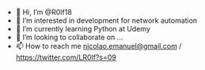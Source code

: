 - 👋 Hi, I’m @R0lf18
- 👀 I’m interested in development for network automation
- 🌱 I’m currently learning Python at Udemy
- 💞️ I’m looking to collaborate on ...
- 📫 How to reach me nicolao.emanuel@gmail.com / https://twitter.com/LR0lf?s=09

<!---
R0lf18/R0lf18 is a ✨ special ✨ repository because its `README.md` (this file) appears on your GitHub profile.
You can click the Preview link to take a look at your changes.
--->
